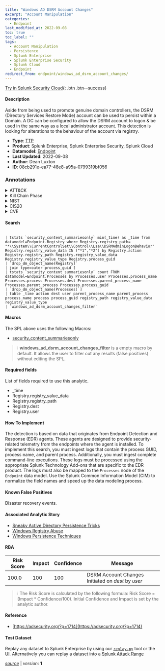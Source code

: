 ```yaml
---
title: "Windows AD DSRM Account Changes"
excerpt: "Account Manipulation"
categories:
  - Endpoint
last_modified_at: 2022-09-08
toc: true
toc_label: ""
tags:
  - Account Manipulation
  - Persistence
  - Splunk Enterprise
  - Splunk Enterprise Security
  - Splunk Cloud
  - Endpoint
redirect_from: endpoint/windows_ad_dsrm_account_changes/
---
```




[Try in Splunk Security Cloud](https://www.splunk.com/en_us/cyber-security.html){: .btn .btn--success}

#### Description

Aside from being used to promote genuine domain controllers, the DSRM (Directory Services Restore Mode) account can be used to persist within a Domain. A DC can be configured to allow the DSRM account to logon &amp; be used in the same way as a local administrator account. This detection is looking for alterations to the behaviour of the account via registry.

- **Type**: [TTP](https://github.com/splunk/security_content/wiki/Detection-Analytic-Types)
- **Product**: Splunk Enterprise, Splunk Enterprise Security, Splunk Cloud
- **Datamodel**: [Endpoint](https://docs.splunk.com/Documentation/CIM/latest/User/Endpoint)
- **Last Updated**: 2022-09-08
- **Author**: Dean Luxton
- **ID**: 08cb291e-ea77-48e8-a95a-0799319bf056

### Annotations
<details>
  <summary>ATT&CK</summary>

<div markdown="1">

#### [ATT&CK](https://attack.mitre.org/)

| ID          | Technique   | Tactic         |
| ----------- | ----------- |--------------- |
| [T1098](https://attack.mitre.org/techniques/T1098/) | Account Manipulation | Persistence |

</div>
</details>


<details>
  <summary>Kill Chain Phase</summary>

<div markdown="1">

* Installation


</div>
</details>


<details>
  <summary>NIST</summary>

<div markdown="1">

* DE.CM



</div>
</details>

<details>
  <summary>CIS20</summary>

<div markdown="1">

* CIS 10



</div>
</details>

<details>
  <summary>CVE</summary>

<div markdown="1">


</div>
</details>


#### Search

```

| tstats `security_content_summariesonly` min(_time) as _time from datamodel=Endpoint.Registry where Registry.registry_path= "*\\System\\CurrentControlSet\\Control\\Lsa\\DSRMAdminLogonBehavior" Registry.registry_value_data IN ("*1","*2") by Registry.action Registry.registry_path Registry.registry_value_data Registry.registry_value_type Registry.process_guid 
| `drop_dm_object_name(Registry)` 
| join type=outer process_guid [
| tstats `security_content_summariesonly` count FROM datamodel=Endpoint.Processes by Processes.user Processes.process_name Processes.process Processes.dest Processes.parent_process_name Processes.parent_process Processes.process_guid 
| `drop_dm_object_name(Processes)`] 
| table _time action dest user parent_process_name parent_process process_name process process_guid registry_path registry_value_data registry_value_type 
| `windows_ad_dsrm_account_changes_filter`
```

#### Macros
The SPL above uses the following Macros:
* [security_content_summariesonly](https://github.com/splunk/security_content/blob/develop/macros/security_content_summariesonly.yml)

> :information_source:
> **windows_ad_dsrm_account_changes_filter** is a empty macro by default. It allows the user to filter out any results (false positives) without editing the SPL.



#### Required fields
List of fields required to use this analytic.
* _time
* Registry.registry_value_data
* Registry.registry_path
* Registry.dest
* Registry.user



#### How To Implement
The detection is based on data that originates from Endpoint Detection and Response (EDR) agents. These agents are designed to provide security-related telemetry from the endpoints where the agent is installed. To implement this search, you must ingest logs that contain the process GUID, process name, and parent process. Additionally, you must ingest complete command-line executions. These logs must be processed using the appropriate Splunk Technology Add-ons that are specific to the EDR product. The logs must also be mapped to the `Processes` node of the `Endpoint` data model. Use the Splunk Common Information Model (CIM) to normalize the field names and speed up the data modeling process.
#### Known False Positives
Disaster recovery events.

#### Associated Analytic Story
* [Sneaky Active Directory Persistence Tricks](/stories/sneaky_active_directory_persistence_tricks)
* [Windows Registry Abuse](/stories/windows_registry_abuse)
* [Windows Persistence Techniques](/stories/windows_persistence_techniques)




#### RBA

| Risk Score  | Impact      | Confidence   | Message      |
| ----------- | ----------- |--------------|--------------|
| 100.0 | 100 | 100 | DSRM Account Changes Initiated on $dest$ by $user$ |


> :information_source:
> The Risk Score is calculated by the following formula: Risk Score = (Impact * Confidence/100). Initial Confidence and Impact is set by the analytic author.


#### Reference

* [https://adsecurity.org/?p=1714](https://adsecurity.org/?p=1714)



#### Test Dataset
Replay any dataset to Splunk Enterprise by using our [`replay.py`](https://github.com/splunk/attack_data#using-replaypy) tool or the [UI](https://github.com/splunk/attack_data#using-ui).
Alternatively you can replay a dataset into a [Splunk Attack Range](https://github.com/splunk/attack_range#replay-dumps-into-attack-range-splunk-server)




[*source*](https://github.com/splunk/security_content/tree/develop/detections/endpoint/windows_ad_dsrm_account_changes.yml) \| *version*: **1**